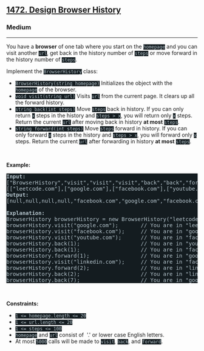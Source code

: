<h2><a href="https://leetcode.com/problems/design-browser-history/">1472. Design Browser History</a></h2><h3>Medium</h3><hr><div><p>You have a <strong>browser</strong> of one tab where you start on the <code style="background-color: rgb(20, 28, 32) !important; color: rgb(183, 198, 205) !important;">homepage</code> and you can visit another <code style="background-color: rgb(20, 28, 32) !important; color: rgb(183, 198, 205) !important;">url</code>, get back in the history number of <code style="background-color: rgb(20, 28, 32) !important; color: rgb(183, 198, 205) !important;">steps</code> or move forward in the history number of <code style="background-color: rgb(20, 28, 32) !important; color: rgb(183, 198, 205) !important;">steps</code>.</p>

<p>Implement the <code style="background-color: rgb(20, 28, 32) !important; color: rgb(183, 198, 205) !important;">BrowserHistory</code> class:</p>

<ul>
	<li><code style="background-color: rgb(20, 28, 32) !important; color: rgb(183, 198, 205) !important;">BrowserHistory(string homepage)</code> Initializes the object with the <code style="background-color: rgb(20, 28, 32) !important; color: rgb(183, 198, 205) !important;">homepage</code>&nbsp;of the browser.</li>
	<li><code style="background-color: rgb(20, 28, 32) !important; color: rgb(183, 198, 205) !important;">void visit(string url)</code>&nbsp;Visits&nbsp;<code style="background-color: rgb(20, 28, 32) !important; color: rgb(183, 198, 205) !important;">url</code> from the current page. It clears up all the forward history.</li>
	<li><code style="background-color: rgb(20, 28, 32) !important; color: rgb(183, 198, 205) !important;">string back(int steps)</code>&nbsp;Move <code style="background-color: rgb(20, 28, 32) !important; color: rgb(183, 198, 205) !important;">steps</code> back in history. If you can only return <code style="background-color: rgb(20, 28, 32) !important; color: rgb(183, 198, 205) !important;">x</code> steps in the history and <code style="background-color: rgb(20, 28, 32) !important; color: rgb(183, 198, 205) !important;">steps &gt; x</code>, you will&nbsp;return only <code style="background-color: rgb(20, 28, 32) !important; color: rgb(183, 198, 205) !important;">x</code> steps. Return the current <code style="background-color: rgb(20, 28, 32) !important; color: rgb(183, 198, 205) !important;">url</code>&nbsp;after moving back in history <strong>at most</strong> <code style="background-color: rgb(20, 28, 32) !important; color: rgb(183, 198, 205) !important;">steps</code>.</li>
	<li><code style="background-color: rgb(20, 28, 32) !important; color: rgb(183, 198, 205) !important;">string forward(int steps)</code>&nbsp;Move <code style="background-color: rgb(20, 28, 32) !important; color: rgb(183, 198, 205) !important;">steps</code> forward in history. If you can only forward <code style="background-color: rgb(20, 28, 32) !important; color: rgb(183, 198, 205) !important;">x</code> steps in the history and <code style="background-color: rgb(20, 28, 32) !important; color: rgb(183, 198, 205) !important;">steps &gt; x</code>, you will&nbsp;forward only&nbsp;<code style="background-color: rgb(20, 28, 32) !important; color: rgb(183, 198, 205) !important;">x</code> steps. Return the current <code style="background-color: rgb(20, 28, 32) !important; color: rgb(183, 198, 205) !important;">url</code>&nbsp;after forwarding in history <strong>at most</strong> <code style="background-color: rgb(20, 28, 32) !important; color: rgb(183, 198, 205) !important;">steps</code>.</li>
</ul>

<p>&nbsp;</p>
<p><strong class="example">Example:</strong></p>

<pre style="background-color: rgb(20, 28, 32) !important; color: rgb(182, 198, 206) !important;"><b>Input:</b>
["BrowserHistory","visit","visit","visit","back","back","forward","visit","forward","back","back"]
[["leetcode.com"],["google.com"],["facebook.com"],["youtube.com"],[1],[1],[1],["linkedin.com"],[2],[2],[7]]
<b>Output:</b>
[null,null,null,null,"facebook.com","google.com","facebook.com",null,"linkedin.com","google.com","leetcode.com"]

<b>Explanation:</b>
BrowserHistory browserHistory = new BrowserHistory("leetcode.com");
browserHistory.visit("google.com");       // You are in "leetcode.com". Visit "google.com"
browserHistory.visit("facebook.com");     // You are in "google.com". Visit "facebook.com"
browserHistory.visit("youtube.com");      // You are in "facebook.com". Visit "youtube.com"
browserHistory.back(1);                   // You are in "youtube.com", move back to "facebook.com" return "facebook.com"
browserHistory.back(1);                   // You are in "facebook.com", move back to "google.com" return "google.com"
browserHistory.forward(1);                // You are in "google.com", move forward to "facebook.com" return "facebook.com"
browserHistory.visit("linkedin.com");     // You are in "facebook.com". Visit "linkedin.com"
browserHistory.forward(2);                // You are in "linkedin.com", you cannot move forward any steps.
browserHistory.back(2);                   // You are in "linkedin.com", move back two steps to "facebook.com" then to "google.com". return "google.com"
browserHistory.back(7);                   // You are in "google.com", you can move back only one step to "leetcode.com". return "leetcode.com"
</pre>

<p>&nbsp;</p>
<p><strong>Constraints:</strong></p>

<ul>
	<li><code style="background-color: rgb(20, 28, 32) !important; color: rgb(183, 198, 205) !important;">1 &lt;= homepage.length &lt;= 20</code></li>
	<li><code style="background-color: rgb(20, 28, 32) !important; color: rgb(183, 198, 205) !important;">1 &lt;= url.length &lt;= 20</code></li>
	<li><code style="background-color: rgb(20, 28, 32) !important; color: rgb(183, 198, 205) !important;">1 &lt;= steps &lt;= 100</code></li>
	<li><code style="background-color: rgb(20, 28, 32) !important; color: rgb(183, 198, 205) !important;">homepage</code> and <code style="background-color: rgb(20, 28, 32) !important; color: rgb(183, 198, 205) !important;">url</code> consist of&nbsp; '.' or lower case English letters.</li>
	<li>At most <code style="background-color: rgb(20, 28, 32) !important; color: rgb(183, 198, 205) !important;">5000</code>&nbsp;calls will be made to <code style="background-color: rgb(20, 28, 32) !important; color: rgb(183, 198, 205) !important;">visit</code>, <code style="background-color: rgb(20, 28, 32) !important; color: rgb(183, 198, 205) !important;">back</code>, and <code style="background-color: rgb(20, 28, 32) !important; color: rgb(183, 198, 205) !important;">forward</code>.</li>
</ul>
</div>